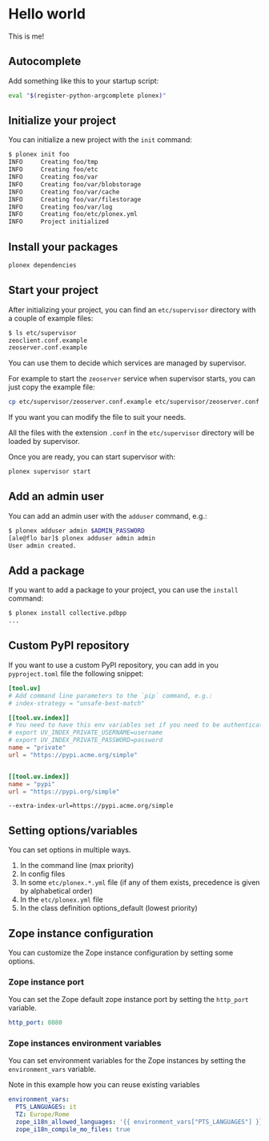 # Hello world

This is me!

## Autocomplete

Add something like this to your startup script:

```sh
eval "$(register-python-argcomplete plonex)"
```

## Initialize your project

You can initialize a new project with the `init` command:

```sh
$ plonex init foo
INFO     Creating foo/tmp
INFO     Creating foo/etc
INFO     Creating foo/var
INFO     Creating foo/var/blobstorage
INFO     Creating foo/var/cache
INFO     Creating foo/var/filestorage
INFO     Creating foo/var/log
INFO     Creating foo/etc/plonex.yml
INFO     Project initialized
```

## Install your packages

```sh
plonex dependencies
```

## Start your project

After initializing your project, you can find an `etc/supervisor` directory with a couple of example files:

```sh
$ ls etc/supervisor
zeoclient.conf.example
zeoserver.conf.example
```

You can use them to decide which services are managed by supervisor.

For example to start the `zeoserver` service when supervisor starts, you can just copy the example file:

```sh
cp etc/supervisor/zeoserver.conf.example etc/supervisor/zeoserver.conf
```

If you want you can modify the file to suit your needs.

All the files with the extension `.conf` in the `etc/supervisor` directory will be loaded by supervisor.

Once you are ready, you can start supervisor with:

```sh
plonex supervisor start
```

## Add an admin user

You can add an admin user with the `adduser` command, e.g.:

```sh
$ plonex adduser admin $ADMIN_PASSWORD
[ale@flo bar]$ plonex adduser admin admin
User admin created.
```

## Add a package

If you want to add a package to your project, you can use the `install` command:

```sh
$ plonex install collective.pdbpp
...
```

## Custom PyPI repository

If you want to use a custom PyPI repository, you can add in you `pyproject.toml` file the following snippet:

```toml
[tool.uv]
# Add command line parameters to the `pip` command, e.g.:
# index-strategy = "unsafe-best-match"

[[tool.uv.index]]
# You need to have this env variables set if you need to be authenticated:
# export UV_INDEX_PRIVATE_USERNAME=username
# export UV_INDEX_PRIVATE_PASSWORD=password
name = "private"
url = "https://pypi.acme.org/simple"


[[tool.uv.index]]
name = "pypi"
url = "https://pypi.org/simple"
```

```
--extra-index-url=https://pypi.acme.org/simple
```

## Setting options/variables

You can set options in multiple ways.

1. In the command line (max priority)
2. In config files
3. In some `etc/plonex.*.yml` file (if any of them exists, precedence is given by alphabetical order)
4. In the `etc/plonex.yml` file
5. In the class definition options_default (lowest priority)

## Zope instance configuration

You can customize the Zope instance configuration by setting some options.

### Zope instance port

You can set the Zope default zope instance port by setting the `http_port` variable.

```yaml
http_port: 8080
```

### Zope instances environment variables

You can set environment variables for the Zope instances by setting the `environment_vars` variable.

Note in this example how you can reuse existing variables

```yaml
environment_vars:
  PTS_LANGUAGES: it
  TZ: Europe/Rome
  zope_i18n_allowed_languages: '{{ environment_vars["PTS_LANGUAGES"] }}'
  zope_i18n_compile_mo_files: true
```
